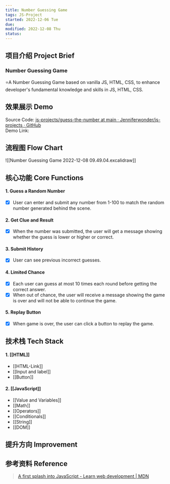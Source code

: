 ```yaml
---
title: Number Guessing Game
tags: JS-Project  
started: 2022-12-06 Tue
due: 
modified: 2022-12-08 Thu
status: 
---
```

## 项目介绍 Project Brief
### Number Guessing Game 
⭐A Number Guessing Game based on vanilla JS, HTML, CSS, to enhance developer's fundamental knowledge and skills in JS, HTML, CSS.
## 效果展示 Demo
Source Code: [js-projects/guess-the-number at main · Jenniferwonder/js-projects · GitHub](https://github.com/Jenniferwonder/js-projects/tree/main/guess-the-number#2-javascript)  
Demo Link:
## 流程图 Flow Chart

![[Number Guessing Game 2022-12-08 09.49.04.excalidraw]]
## 核心功能 Core Functions
#### 1. Guess a Random Number
- [x] User can enter and submit any number from 1-100 to match the random number generated behind the scene. 
#### 2. Get Clue and Result
- [x] When the number was submitted, the user will get a message showing whether the guess is lower or higher or correct. 
#### 3. Submit History
- [x] User can see previous incorrect guesses. 
#### 4. Limited Chance
- [x] Each user can guess at most 10 times each round before getting the correct answer. 
- [x] When out of chance, the user will receive a message showing the game is over and will not be able to continue the game. 
#### 5. Replay Button
- [x] When game is over, the user can click a button to replay the game. 
## 技术栈 Tech Stack
#### 1. [[HTML]]
- [[HTML-Link]]
- [[Input and label]]
- [[Button]]
#### 2. [[JavaScript]]
- [[Value and Variables]]
- [[Math]]
- [[Operators]]
- [[Conditionals]]
- [[String]]
- [[DOM]]
## 提升方向 Improvement

## 参考资料 Reference
>[A first splash into JavaScript - Learn web development | MDN](https://developer.mozilla.org/en-US/docs/Learn/JavaScript/First_steps/A_first_splash)

